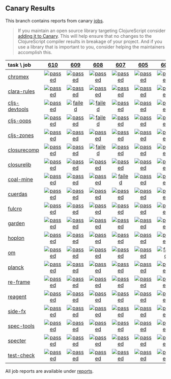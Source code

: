 ## Canary Results

This branch contains reports from canary [jobs](https://github.com/cljs-oss/canary/tree/jobs).

> If you maintain an open source library targeting ClojureScript consider [adding it to Canary](https://github.com/cljs-oss/canary/tree/master#how-to-participate). This will help ensure that no changes to the ClojureScript compiler results in breakage of your project. And if you use a library that is important to you, consider helping the maintainers accomplish this.

[//]: # (begin_overview_table)

| task \ job | <a href="reports/2018/10/06/job-000610-1.10.425-46c5497" title="job #610 finished on 2018-10-06">610</a> | <a href="reports/2018/10/06/job-000609-1.10.466-b15d302" title="job #609 finished on 2018-10-06">609</a> | <a href="reports/2018/10/06/job-000608-1.10.467-1d34f08" title="job #608 finished on 2018-10-06">608</a> | <a href="reports/2018/10/06/job-000607-1.10.424-6eedd0a" title="job #607 finished on 2018-10-06">607</a> | <a href="reports/2018/10/05/job-000605-1.10.425-452a24b" title="job #605 finished on 2018-10-05">605</a> | <a href="reports/2018/10/05/job-000604-1.10.425-86410bd" title="job #604 finished on 2018-10-05">604</a> | <a href="reports/2018/10/04/job-000603-1.10.424-6eedd0a" title="job #603 finished on 2018-10-04">603</a> | <a href="reports/2018/10/03/job-000602-1.10.425-e6761be" title="job #602 finished on 2018-10-03">602</a> | <a href="reports/2018/10/03/job-000601-1.10.424-6eedd0a" title="job #601 finished on 2018-10-03">601</a> | <a href="reports/2018/10/02/job-000600-1.10.424-6eedd0a" title="job #600 finished on 2018-10-02">600</a> |
| :--- | :---: | :---: | :---: | :---: | :---: | :---: | :---: | :---: | :---: | :---: |
| [chromex](https://github.com/binaryage/chromex) | <a href="reports/2018/10/06/job-000610-1.10.425-46c5497#-chromex"><img title="passed" src="http://box.binaryage.com/s-passed.svg"><a> | <a href="reports/2018/10/06/job-000609-1.10.466-b15d302#-chromex"><img title="passed" src="http://box.binaryage.com/s-passed.svg"><a> | <a href="reports/2018/10/06/job-000608-1.10.467-1d34f08#-chromex"><img title="passed" src="http://box.binaryage.com/s-passed.svg"><a> | <a href="reports/2018/10/06/job-000607-1.10.424-6eedd0a#-chromex"><img title="passed" src="http://box.binaryage.com/s-passed.svg"><a> | <a href="reports/2018/10/05/job-000605-1.10.425-452a24b#-chromex"><img title="passed" src="http://box.binaryage.com/s-passed.svg"><a> | <a href="reports/2018/10/05/job-000604-1.10.425-86410bd#-chromex"><img title="passed" src="http://box.binaryage.com/s-passed.svg"><a> | <a href="reports/2018/10/04/job-000603-1.10.424-6eedd0a#-chromex"><img title="passed" src="http://box.binaryage.com/s-passed.svg"><a> | <a href="reports/2018/10/03/job-000602-1.10.425-e6761be#-chromex"><img title="passed" src="http://box.binaryage.com/s-passed.svg"><a> | <a href="reports/2018/10/03/job-000601-1.10.424-6eedd0a#-chromex"><img title="passed" src="http://box.binaryage.com/s-passed.svg"><a> | <a href="reports/2018/10/02/job-000600-1.10.424-6eedd0a#-chromex"><img title="passed" src="http://box.binaryage.com/s-passed.svg"><a> |
| [clara-rules](https://github.com/cerner/clara-rules) | <a href="reports/2018/10/06/job-000610-1.10.425-46c5497#-clara-rules"><img title="passed" src="http://box.binaryage.com/s-passed.svg"><a> | <a href="reports/2018/10/06/job-000609-1.10.466-b15d302#-clara-rules"><img title="passed" src="http://box.binaryage.com/s-passed.svg"><a> | <a href="reports/2018/10/06/job-000608-1.10.467-1d34f08#-clara-rules"><img title="passed" src="http://box.binaryage.com/s-passed.svg"><a> | <a href="reports/2018/10/06/job-000607-1.10.424-6eedd0a#-clara-rules"><img title="passed" src="http://box.binaryage.com/s-passed.svg"><a> | <a href="reports/2018/10/05/job-000605-1.10.425-452a24b#-clara-rules"><img title="passed" src="http://box.binaryage.com/s-passed.svg"><a> | <a href="reports/2018/10/05/job-000604-1.10.425-86410bd#-clara-rules"><img title="passed" src="http://box.binaryage.com/s-passed.svg"><a> | <a href="reports/2018/10/04/job-000603-1.10.424-6eedd0a#-clara-rules"><img title="passed" src="http://box.binaryage.com/s-passed.svg"><a> | <a href="reports/2018/10/03/job-000602-1.10.425-e6761be#-clara-rules"><img title="passed" src="http://box.binaryage.com/s-passed.svg"><a> | <a href="reports/2018/10/03/job-000601-1.10.424-6eedd0a#-clara-rules"><img title="passed" src="http://box.binaryage.com/s-passed.svg"><a> | <a href="reports/2018/10/02/job-000600-1.10.424-6eedd0a#-clara-rules"><img title="passed" src="http://box.binaryage.com/s-passed.svg"><a> |
| [cljs-devtools](https://github.com/binaryage/cljs-devtools) | <a href="reports/2018/10/06/job-000610-1.10.425-46c5497#-cljs-devtools"><img title="passed" src="http://box.binaryage.com/s-passed.svg"><a> | <a href="reports/2018/10/06/job-000609-1.10.466-b15d302#-cljs-devtools"><img title="failed" src="http://box.binaryage.com/s-failed.svg"><a> | <a href="reports/2018/10/06/job-000608-1.10.467-1d34f08#-cljs-devtools"><img title="failed" src="http://box.binaryage.com/s-failed.svg"><a> | <a href="reports/2018/10/06/job-000607-1.10.424-6eedd0a#-cljs-devtools"><img title="passed" src="http://box.binaryage.com/s-passed.svg"><a> | <a href="reports/2018/10/05/job-000605-1.10.425-452a24b#-cljs-devtools"><img title="passed" src="http://box.binaryage.com/s-passed.svg"><a> | <a href="reports/2018/10/05/job-000604-1.10.425-86410bd#-cljs-devtools"><img title="passed" src="http://box.binaryage.com/s-passed.svg"><a> | <a href="reports/2018/10/04/job-000603-1.10.424-6eedd0a#-cljs-devtools"><img title="passed" src="http://box.binaryage.com/s-passed.svg"><a> | <a href="reports/2018/10/03/job-000602-1.10.425-e6761be#-cljs-devtools"><img title="passed" src="http://box.binaryage.com/s-passed.svg"><a> | <a href="reports/2018/10/03/job-000601-1.10.424-6eedd0a#-cljs-devtools"><img title="passed" src="http://box.binaryage.com/s-passed.svg"><a> | <a href="reports/2018/10/02/job-000600-1.10.424-6eedd0a#-cljs-devtools"><img title="passed" src="http://box.binaryage.com/s-passed.svg"><a> |
| [cljs-oops](https://github.com/binaryage/cljs-oops) | <a href="reports/2018/10/06/job-000610-1.10.425-46c5497#-cljs-oops"><img title="passed" src="http://box.binaryage.com/s-passed.svg"><a> | <a href="reports/2018/10/06/job-000609-1.10.466-b15d302#-cljs-oops"><img title="passed" src="http://box.binaryage.com/s-passed.svg"><a> | <a href="reports/2018/10/06/job-000608-1.10.467-1d34f08#-cljs-oops"><img title="failed" src="http://box.binaryage.com/s-failed.svg"><a> | <a href="reports/2018/10/06/job-000607-1.10.424-6eedd0a#-cljs-oops"><img title="passed" src="http://box.binaryage.com/s-passed.svg"><a> | <a href="reports/2018/10/05/job-000605-1.10.425-452a24b#-cljs-oops"><img title="passed" src="http://box.binaryage.com/s-passed.svg"><a> | <a href="reports/2018/10/05/job-000604-1.10.425-86410bd#-cljs-oops"><img title="passed" src="http://box.binaryage.com/s-passed.svg"><a> | <a href="reports/2018/10/04/job-000603-1.10.424-6eedd0a#-cljs-oops"><img title="passed" src="http://box.binaryage.com/s-passed.svg"><a> | <a href="reports/2018/10/03/job-000602-1.10.425-e6761be#-cljs-oops"><img title="passed" src="http://box.binaryage.com/s-passed.svg"><a> | <a href="reports/2018/10/03/job-000601-1.10.424-6eedd0a#-cljs-oops"><img title="passed" src="http://box.binaryage.com/s-passed.svg"><a> | <a href="reports/2018/10/02/job-000600-1.10.424-6eedd0a#-cljs-oops"><img title="passed" src="http://box.binaryage.com/s-passed.svg"><a> |
| [cljs-zones](https://github.com/binaryage/cljs-zones) | <a href="reports/2018/10/06/job-000610-1.10.425-46c5497#-cljs-zones"><img title="passed" src="http://box.binaryage.com/s-passed.svg"><a> | <a href="reports/2018/10/06/job-000609-1.10.466-b15d302#-cljs-zones"><img title="passed" src="http://box.binaryage.com/s-passed.svg"><a> | <a href="reports/2018/10/06/job-000608-1.10.467-1d34f08#-cljs-zones"><img title="passed" src="http://box.binaryage.com/s-passed.svg"><a> | <a href="reports/2018/10/06/job-000607-1.10.424-6eedd0a#-cljs-zones"><img title="passed" src="http://box.binaryage.com/s-passed.svg"><a> | <a href="reports/2018/10/05/job-000605-1.10.425-452a24b#-cljs-zones"><img title="passed" src="http://box.binaryage.com/s-passed.svg"><a> | <a href="reports/2018/10/05/job-000604-1.10.425-86410bd#-cljs-zones"><img title="passed" src="http://box.binaryage.com/s-passed.svg"><a> | <a href="reports/2018/10/04/job-000603-1.10.424-6eedd0a#-cljs-zones"><img title="passed" src="http://box.binaryage.com/s-passed.svg"><a> | <a href="reports/2018/10/03/job-000602-1.10.425-e6761be#-cljs-zones"><img title="passed" src="http://box.binaryage.com/s-passed.svg"><a> | <a href="reports/2018/10/03/job-000601-1.10.424-6eedd0a#-cljs-zones"><img title="passed" src="http://box.binaryage.com/s-passed.svg"><a> | <a href="reports/2018/10/02/job-000600-1.10.424-6eedd0a#-cljs-zones"><img title="passed" src="http://box.binaryage.com/s-passed.svg"><a> |
| [closurecomp](https://github.com/mfikes/closurecomp) | <a href="reports/2018/10/06/job-000610-1.10.425-46c5497#-closurecomp"><img title="passed" src="http://box.binaryage.com/s-passed.svg"><a> | <a href="reports/2018/10/06/job-000609-1.10.466-b15d302#-closurecomp"><img title="passed" src="http://box.binaryage.com/s-passed.svg"><a> | <a href="reports/2018/10/06/job-000608-1.10.467-1d34f08#-closurecomp"><img title="failed" src="http://box.binaryage.com/s-failed.svg"><a> | <a href="reports/2018/10/06/job-000607-1.10.424-6eedd0a#-closurecomp"><img title="passed" src="http://box.binaryage.com/s-passed.svg"><a> | <a href="reports/2018/10/05/job-000605-1.10.425-452a24b#-closurecomp"><img title="passed" src="http://box.binaryage.com/s-passed.svg"><a> | <a href="reports/2018/10/05/job-000604-1.10.425-86410bd#-closurecomp"><img title="passed" src="http://box.binaryage.com/s-passed.svg"><a> | <a href="reports/2018/10/04/job-000603-1.10.424-6eedd0a#-closurecomp"><img title="passed" src="http://box.binaryage.com/s-passed.svg"><a> | <a href="reports/2018/10/03/job-000602-1.10.425-e6761be#-closurecomp"><img title="passed" src="http://box.binaryage.com/s-passed.svg"><a> | <a href="reports/2018/10/03/job-000601-1.10.424-6eedd0a#-closurecomp"><img title="passed" src="http://box.binaryage.com/s-passed.svg"><a> | <a href="reports/2018/10/02/job-000600-1.10.424-6eedd0a#-closurecomp"><img title="passed" src="http://box.binaryage.com/s-passed.svg"><a> |
| [closurelib](https://github.com/mfikes/closurelib) | <a href="reports/2018/10/06/job-000610-1.10.425-46c5497#-closurelib"><img title="passed" src="http://box.binaryage.com/s-passed.svg"><a> | <a href="reports/2018/10/06/job-000609-1.10.466-b15d302#-closurelib"><img title="passed" src="http://box.binaryage.com/s-passed.svg"><a> | <a href="reports/2018/10/06/job-000608-1.10.467-1d34f08#-closurelib"><img title="passed" src="http://box.binaryage.com/s-passed.svg"><a> | <a href="reports/2018/10/06/job-000607-1.10.424-6eedd0a#-closurelib"><img title="passed" src="http://box.binaryage.com/s-passed.svg"><a> | <a href="reports/2018/10/05/job-000605-1.10.425-452a24b#-closurelib"><img title="passed" src="http://box.binaryage.com/s-passed.svg"><a> | <a href="reports/2018/10/05/job-000604-1.10.425-86410bd#-closurelib"><img title="passed" src="http://box.binaryage.com/s-passed.svg"><a> | <a href="reports/2018/10/04/job-000603-1.10.424-6eedd0a#-closurelib"><img title="passed" src="http://box.binaryage.com/s-passed.svg"><a> | <a href="reports/2018/10/03/job-000602-1.10.425-e6761be#-closurelib"><img title="passed" src="http://box.binaryage.com/s-passed.svg"><a> | <a href="reports/2018/10/03/job-000601-1.10.424-6eedd0a#-closurelib"><img title="passed" src="http://box.binaryage.com/s-passed.svg"><a> | <a href="reports/2018/10/02/job-000600-1.10.424-6eedd0a#-closurelib"><img title="passed" src="http://box.binaryage.com/s-passed.svg"><a> |
| [coal-mine](https://github.com/mfikes/coal-mine) | <a href="reports/2018/10/06/job-000610-1.10.425-46c5497#-coal-mine"><img title="passed" src="http://box.binaryage.com/s-passed.svg"><a> | <a href="reports/2018/10/06/job-000609-1.10.466-b15d302#-coal-mine"><img title="passed" src="http://box.binaryage.com/s-passed.svg"><a> | <a href="reports/2018/10/06/job-000608-1.10.467-1d34f08#-coal-mine"><img title="passed" src="http://box.binaryage.com/s-passed.svg"><a> | <a href="reports/2018/10/06/job-000607-1.10.424-6eedd0a#-coal-mine"><img title="failed" src="http://box.binaryage.com/s-failed.svg"><a> | <a href="reports/2018/10/05/job-000605-1.10.425-452a24b#-coal-mine"><img title="passed" src="http://box.binaryage.com/s-passed.svg"><a> | <a href="reports/2018/10/05/job-000604-1.10.425-86410bd#-coal-mine"><img title="passed" src="http://box.binaryage.com/s-passed.svg"><a> | <a href="reports/2018/10/04/job-000603-1.10.424-6eedd0a#-coal-mine"><img title="passed" src="http://box.binaryage.com/s-passed.svg"><a> | <a href="reports/2018/10/03/job-000602-1.10.425-e6761be#-coal-mine"><img title="passed" src="http://box.binaryage.com/s-passed.svg"><a> | <a href="reports/2018/10/03/job-000601-1.10.424-6eedd0a#-coal-mine"><img title="passed" src="http://box.binaryage.com/s-passed.svg"><a> | <a href="reports/2018/10/02/job-000600-1.10.424-6eedd0a#-coal-mine"><img title="passed" src="http://box.binaryage.com/s-passed.svg"><a> |
| [cuerdas](https://github.com/funcool/cuerdas) | <a href="reports/2018/10/06/job-000610-1.10.425-46c5497#-cuerdas"><img title="passed" src="http://box.binaryage.com/s-passed.svg"><a> | <a href="reports/2018/10/06/job-000609-1.10.466-b15d302#-cuerdas"><img title="passed" src="http://box.binaryage.com/s-passed.svg"><a> | <a href="reports/2018/10/06/job-000608-1.10.467-1d34f08#-cuerdas"><img title="passed" src="http://box.binaryage.com/s-passed.svg"><a> | <a href="reports/2018/10/06/job-000607-1.10.424-6eedd0a#-cuerdas"><img title="passed" src="http://box.binaryage.com/s-passed.svg"><a> | <a href="reports/2018/10/05/job-000605-1.10.425-452a24b#-cuerdas"><img title="passed" src="http://box.binaryage.com/s-passed.svg"><a> | <a href="reports/2018/10/05/job-000604-1.10.425-86410bd#-cuerdas"><img title="passed" src="http://box.binaryage.com/s-passed.svg"><a> | <a href="reports/2018/10/04/job-000603-1.10.424-6eedd0a#-cuerdas"><img title="passed" src="http://box.binaryage.com/s-passed.svg"><a> | <a href="reports/2018/10/03/job-000602-1.10.425-e6761be#-cuerdas"><img title="passed" src="http://box.binaryage.com/s-passed.svg"><a> | <a href="reports/2018/10/03/job-000601-1.10.424-6eedd0a#-cuerdas"><img title="passed" src="http://box.binaryage.com/s-passed.svg"><a> | <a href="reports/2018/10/02/job-000600-1.10.424-6eedd0a#-cuerdas"><img title="passed" src="http://box.binaryage.com/s-passed.svg"><a> |
| [fulcro](https://github.com/fulcrologic/fulcro) | <a href="reports/2018/10/06/job-000610-1.10.425-46c5497#-fulcro"><img title="passed" src="http://box.binaryage.com/s-passed.svg"><a> | <a href="reports/2018/10/06/job-000609-1.10.466-b15d302#-fulcro"><img title="passed" src="http://box.binaryage.com/s-passed.svg"><a> | <a href="reports/2018/10/06/job-000608-1.10.467-1d34f08#-fulcro"><img title="passed" src="http://box.binaryage.com/s-passed.svg"><a> | <a href="reports/2018/10/06/job-000607-1.10.424-6eedd0a#-fulcro"><img title="passed" src="http://box.binaryage.com/s-passed.svg"><a> | <a href="reports/2018/10/05/job-000605-1.10.425-452a24b#-fulcro"><img title="passed" src="http://box.binaryage.com/s-passed.svg"><a> | <a href="reports/2018/10/05/job-000604-1.10.425-86410bd#-fulcro"><img title="passed" src="http://box.binaryage.com/s-passed.svg"><a> | <a href="reports/2018/10/04/job-000603-1.10.424-6eedd0a#-fulcro"><img title="passed" src="http://box.binaryage.com/s-passed.svg"><a> | <a href="reports/2018/10/03/job-000602-1.10.425-e6761be#-fulcro"><img title="passed" src="http://box.binaryage.com/s-passed.svg"><a> | <a href="reports/2018/10/03/job-000601-1.10.424-6eedd0a#-fulcro"><img title="passed" src="http://box.binaryage.com/s-passed.svg"><a> | <a href="reports/2018/10/02/job-000600-1.10.424-6eedd0a#-fulcro"><img title="passed" src="http://box.binaryage.com/s-passed.svg"><a> |
| [garden](https://github.com/noprompt/garden) | <a href="reports/2018/10/06/job-000610-1.10.425-46c5497#-garden"><img title="passed" src="http://box.binaryage.com/s-passed.svg"><a> | <a href="reports/2018/10/06/job-000609-1.10.466-b15d302#-garden"><img title="passed" src="http://box.binaryage.com/s-passed.svg"><a> | <a href="reports/2018/10/06/job-000608-1.10.467-1d34f08#-garden"><img title="passed" src="http://box.binaryage.com/s-passed.svg"><a> | <a href="reports/2018/10/06/job-000607-1.10.424-6eedd0a#-garden"><img title="passed" src="http://box.binaryage.com/s-passed.svg"><a> | <a href="reports/2018/10/05/job-000605-1.10.425-452a24b#-garden"><img title="passed" src="http://box.binaryage.com/s-passed.svg"><a> | <a href="reports/2018/10/05/job-000604-1.10.425-86410bd#-garden"><img title="passed" src="http://box.binaryage.com/s-passed.svg"><a> | <a href="reports/2018/10/04/job-000603-1.10.424-6eedd0a#-garden"><img title="passed" src="http://box.binaryage.com/s-passed.svg"><a> | <a href="reports/2018/10/03/job-000602-1.10.425-e6761be#-garden"><img title="passed" src="http://box.binaryage.com/s-passed.svg"><a> | <a href="reports/2018/10/03/job-000601-1.10.424-6eedd0a#-garden"><img title="passed" src="http://box.binaryage.com/s-passed.svg"><a> | <a href="reports/2018/10/02/job-000600-1.10.424-6eedd0a#-garden"><img title="passed" src="http://box.binaryage.com/s-passed.svg"><a> |
| [hoplon](https://github.com/hoplon/hoplon) | <a href="reports/2018/10/06/job-000610-1.10.425-46c5497#-hoplon"><img title="passed" src="http://box.binaryage.com/s-passed.svg"><a> | <a href="reports/2018/10/06/job-000609-1.10.466-b15d302#-hoplon"><img title="passed" src="http://box.binaryage.com/s-passed.svg"><a> | <a href="reports/2018/10/06/job-000608-1.10.467-1d34f08#-hoplon"><img title="passed" src="http://box.binaryage.com/s-passed.svg"><a> | <a href="reports/2018/10/06/job-000607-1.10.424-6eedd0a#-hoplon"><img title="passed" src="http://box.binaryage.com/s-passed.svg"><a> | <a href="reports/2018/10/05/job-000605-1.10.425-452a24b#-hoplon"><img title="passed" src="http://box.binaryage.com/s-passed.svg"><a> | <a href="reports/2018/10/05/job-000604-1.10.425-86410bd#-hoplon"><img title="passed" src="http://box.binaryage.com/s-passed.svg"><a> | <a href="reports/2018/10/04/job-000603-1.10.424-6eedd0a#-hoplon"><img title="passed" src="http://box.binaryage.com/s-passed.svg"><a> | <a href="reports/2018/10/03/job-000602-1.10.425-e6761be#-hoplon"><img title="passed" src="http://box.binaryage.com/s-passed.svg"><a> | <a href="reports/2018/10/03/job-000601-1.10.424-6eedd0a#-hoplon"><img title="passed" src="http://box.binaryage.com/s-passed.svg"><a> | <a href="reports/2018/10/02/job-000600-1.10.424-6eedd0a#-hoplon"><img title="passed" src="http://box.binaryage.com/s-passed.svg"><a> |
| [om](https://github.com/omcljs/om) | <a href="reports/2018/10/06/job-000610-1.10.425-46c5497#-om"><img title="passed" src="http://box.binaryage.com/s-passed.svg"><a> | <a href="reports/2018/10/06/job-000609-1.10.466-b15d302#-om"><img title="passed" src="http://box.binaryage.com/s-passed.svg"><a> | <a href="reports/2018/10/06/job-000608-1.10.467-1d34f08#-om"><img title="passed" src="http://box.binaryage.com/s-passed.svg"><a> | <a href="reports/2018/10/06/job-000607-1.10.424-6eedd0a#-om"><img title="passed" src="http://box.binaryage.com/s-passed.svg"><a> | <a href="reports/2018/10/05/job-000605-1.10.425-452a24b#-om"><img title="passed" src="http://box.binaryage.com/s-passed.svg"><a> | <a href="reports/2018/10/05/job-000604-1.10.425-86410bd#-om"><img title="failed" src="http://box.binaryage.com/s-failed.svg"><a> | <a href="reports/2018/10/04/job-000603-1.10.424-6eedd0a#-om"><img title="passed" src="http://box.binaryage.com/s-passed.svg"><a> | <a href="reports/2018/10/03/job-000602-1.10.425-e6761be#-om"><img title="passed" src="http://box.binaryage.com/s-passed.svg"><a> | <a href="reports/2018/10/03/job-000601-1.10.424-6eedd0a#-om"><img title="passed" src="http://box.binaryage.com/s-passed.svg"><a> | <a href="reports/2018/10/02/job-000600-1.10.424-6eedd0a#-om"><img title="passed" src="http://box.binaryage.com/s-passed.svg"><a> |
| [planck](https://github.com/planck-repl/planck) | <a href="reports/2018/10/06/job-000610-1.10.425-46c5497#-planck"><img title="passed" src="http://box.binaryage.com/s-passed.svg"><a> | <a href="reports/2018/10/06/job-000609-1.10.466-b15d302#-planck"><img title="passed" src="http://box.binaryage.com/s-passed.svg"><a> | <a href="reports/2018/10/06/job-000608-1.10.467-1d34f08#-planck"><img title="passed" src="http://box.binaryage.com/s-passed.svg"><a> | <a href="reports/2018/10/06/job-000607-1.10.424-6eedd0a#-planck"><img title="passed" src="http://box.binaryage.com/s-passed.svg"><a> | <a href="reports/2018/10/05/job-000605-1.10.425-452a24b#-planck"><img title="passed" src="http://box.binaryage.com/s-passed.svg"><a> | <a href="reports/2018/10/05/job-000604-1.10.425-86410bd#-planck"><img title="passed" src="http://box.binaryage.com/s-passed.svg"><a> | <a href="reports/2018/10/04/job-000603-1.10.424-6eedd0a#-planck"><img title="passed" src="http://box.binaryage.com/s-passed.svg"><a> | <a href="reports/2018/10/03/job-000602-1.10.425-e6761be#-planck"><img title="passed" src="http://box.binaryage.com/s-passed.svg"><a> | <a href="reports/2018/10/03/job-000601-1.10.424-6eedd0a#-planck"><img title="passed" src="http://box.binaryage.com/s-passed.svg"><a> | <a href="reports/2018/10/02/job-000600-1.10.424-6eedd0a#-planck"><img title="passed" src="http://box.binaryage.com/s-passed.svg"><a> |
| [re-frame](https://github.com/Day8/re-frame) | <a href="reports/2018/10/06/job-000610-1.10.425-46c5497#-re-frame"><img title="passed" src="http://box.binaryage.com/s-passed.svg"><a> | <a href="reports/2018/10/06/job-000609-1.10.466-b15d302#-re-frame"><img title="passed" src="http://box.binaryage.com/s-passed.svg"><a> | <a href="reports/2018/10/06/job-000608-1.10.467-1d34f08#-re-frame"><img title="passed" src="http://box.binaryage.com/s-passed.svg"><a> | <a href="reports/2018/10/06/job-000607-1.10.424-6eedd0a#-re-frame"><img title="passed" src="http://box.binaryage.com/s-passed.svg"><a> | <a href="reports/2018/10/05/job-000605-1.10.425-452a24b#-re-frame"><img title="passed" src="http://box.binaryage.com/s-passed.svg"><a> | <a href="reports/2018/10/05/job-000604-1.10.425-86410bd#-re-frame"><img title="passed" src="http://box.binaryage.com/s-passed.svg"><a> | <a href="reports/2018/10/04/job-000603-1.10.424-6eedd0a#-re-frame"><img title="passed" src="http://box.binaryage.com/s-passed.svg"><a> | <a href="reports/2018/10/03/job-000602-1.10.425-e6761be#-re-frame"><img title="passed" src="http://box.binaryage.com/s-passed.svg"><a> | <a href="reports/2018/10/03/job-000601-1.10.424-6eedd0a#-re-frame"><img title="passed" src="http://box.binaryage.com/s-passed.svg"><a> | <a href="reports/2018/10/02/job-000600-1.10.424-6eedd0a#-re-frame"><img title="passed" src="http://box.binaryage.com/s-passed.svg"><a> |
| [reagent](https://github.com/reagent-project/reagent) | <a href="reports/2018/10/06/job-000610-1.10.425-46c5497#-reagent"><img title="passed" src="http://box.binaryage.com/s-passed.svg"><a> | <a href="reports/2018/10/06/job-000609-1.10.466-b15d302#-reagent"><img title="passed" src="http://box.binaryage.com/s-passed.svg"><a> | <a href="reports/2018/10/06/job-000608-1.10.467-1d34f08#-reagent"><img title="passed" src="http://box.binaryage.com/s-passed.svg"><a> | <a href="reports/2018/10/06/job-000607-1.10.424-6eedd0a#-reagent"><img title="passed" src="http://box.binaryage.com/s-passed.svg"><a> | <a href="reports/2018/10/05/job-000605-1.10.425-452a24b#-reagent"><img title="passed" src="http://box.binaryage.com/s-passed.svg"><a> | <a href="reports/2018/10/05/job-000604-1.10.425-86410bd#-reagent"><img title="passed" src="http://box.binaryage.com/s-passed.svg"><a> | <a href="reports/2018/10/04/job-000603-1.10.424-6eedd0a#-reagent"><img title="passed" src="http://box.binaryage.com/s-passed.svg"><a> | <a href="reports/2018/10/03/job-000602-1.10.425-e6761be#-reagent"><img title="passed" src="http://box.binaryage.com/s-passed.svg"><a> | <a href="reports/2018/10/03/job-000601-1.10.424-6eedd0a#-reagent"><img title="passed" src="http://box.binaryage.com/s-passed.svg"><a> | <a href="reports/2018/10/02/job-000600-1.10.424-6eedd0a#-reagent"><img title="passed" src="http://box.binaryage.com/s-passed.svg"><a> |
| [side-fx](https://github.com/cljsrn/side-fx) | <a href="reports/2018/10/06/job-000610-1.10.425-46c5497#-side-fx"><img title="passed" src="http://box.binaryage.com/s-passed.svg"><a> | <a href="reports/2018/10/06/job-000609-1.10.466-b15d302#-side-fx"><img title="passed" src="http://box.binaryage.com/s-passed.svg"><a> | <a href="reports/2018/10/06/job-000608-1.10.467-1d34f08#-side-fx"><img title="passed" src="http://box.binaryage.com/s-passed.svg"><a> | <a href="reports/2018/10/06/job-000607-1.10.424-6eedd0a#-side-fx"><img title="passed" src="http://box.binaryage.com/s-passed.svg"><a> | <a href="reports/2018/10/05/job-000605-1.10.425-452a24b#-side-fx"><img title="passed" src="http://box.binaryage.com/s-passed.svg"><a> | <a href="reports/2018/10/05/job-000604-1.10.425-86410bd#-side-fx"><img title="passed" src="http://box.binaryage.com/s-passed.svg"><a> | <a href="reports/2018/10/04/job-000603-1.10.424-6eedd0a#-side-fx"><img title="passed" src="http://box.binaryage.com/s-passed.svg"><a> | <a href="reports/2018/10/03/job-000602-1.10.425-e6761be#-side-fx"><img title="passed" src="http://box.binaryage.com/s-passed.svg"><a> | <a href="reports/2018/10/03/job-000601-1.10.424-6eedd0a#-side-fx"><img title="passed" src="http://box.binaryage.com/s-passed.svg"><a> | <a href="reports/2018/10/02/job-000600-1.10.424-6eedd0a#-side-fx"><img title="passed" src="http://box.binaryage.com/s-passed.svg"><a> |
| [spec-tools](https://github.com/metosin/spec-tools) | <a href="reports/2018/10/06/job-000610-1.10.425-46c5497#-spec-tools"><img title="passed" src="http://box.binaryage.com/s-passed.svg"><a> | <a href="reports/2018/10/06/job-000609-1.10.466-b15d302#-spec-tools"><img title="passed" src="http://box.binaryage.com/s-passed.svg"><a> | <a href="reports/2018/10/06/job-000608-1.10.467-1d34f08#-spec-tools"><img title="passed" src="http://box.binaryage.com/s-passed.svg"><a> | <a href="reports/2018/10/06/job-000607-1.10.424-6eedd0a#-spec-tools"><img title="passed" src="http://box.binaryage.com/s-passed.svg"><a> | <a href="reports/2018/10/05/job-000605-1.10.425-452a24b#-spec-tools"><img title="passed" src="http://box.binaryage.com/s-passed.svg"><a> | <a href="reports/2018/10/05/job-000604-1.10.425-86410bd#-spec-tools"><img title="passed" src="http://box.binaryage.com/s-passed.svg"><a> | <a href="reports/2018/10/04/job-000603-1.10.424-6eedd0a#-spec-tools"><img title="passed" src="http://box.binaryage.com/s-passed.svg"><a> | <a href="reports/2018/10/03/job-000602-1.10.425-e6761be#-spec-tools"><img title="passed" src="http://box.binaryage.com/s-passed.svg"><a> | <a href="reports/2018/10/03/job-000601-1.10.424-6eedd0a#-spec-tools"><img title="passed" src="http://box.binaryage.com/s-passed.svg"><a> | <a href="reports/2018/10/02/job-000600-1.10.424-6eedd0a#-spec-tools"><img title="passed" src="http://box.binaryage.com/s-passed.svg"><a> |
| [specter](https://github.com/nathanmarz/specter) | <a href="reports/2018/10/06/job-000610-1.10.425-46c5497#-specter"><img title="passed" src="http://box.binaryage.com/s-passed.svg"><a> | <a href="reports/2018/10/06/job-000609-1.10.466-b15d302#-specter"><img title="passed" src="http://box.binaryage.com/s-passed.svg"><a> | <a href="reports/2018/10/06/job-000608-1.10.467-1d34f08#-specter"><img title="passed" src="http://box.binaryage.com/s-passed.svg"><a> | <a href="reports/2018/10/06/job-000607-1.10.424-6eedd0a#-specter"><img title="passed" src="http://box.binaryage.com/s-passed.svg"><a> | <a href="reports/2018/10/05/job-000605-1.10.425-452a24b#-specter"><img title="passed" src="http://box.binaryage.com/s-passed.svg"><a> | <a href="reports/2018/10/05/job-000604-1.10.425-86410bd#-specter"><img title="passed" src="http://box.binaryage.com/s-passed.svg"><a> | <a href="reports/2018/10/04/job-000603-1.10.424-6eedd0a#-specter"><img title="passed" src="http://box.binaryage.com/s-passed.svg"><a> | <a href="reports/2018/10/03/job-000602-1.10.425-e6761be#-specter"><img title="passed" src="http://box.binaryage.com/s-passed.svg"><a> | <a href="reports/2018/10/03/job-000601-1.10.424-6eedd0a#-specter"><img title="passed" src="http://box.binaryage.com/s-passed.svg"><a> | <a href="reports/2018/10/02/job-000600-1.10.424-6eedd0a#-specter"><img title="passed" src="http://box.binaryage.com/s-passed.svg"><a> |
| [test-check](https://github.com/clojure/test.check) | <a href="reports/2018/10/06/job-000610-1.10.425-46c5497#-test-check"><img title="passed" src="http://box.binaryage.com/s-passed.svg"><a> | <a href="reports/2018/10/06/job-000609-1.10.466-b15d302#-test-check"><img title="passed" src="http://box.binaryage.com/s-passed.svg"><a> | <a href="reports/2018/10/06/job-000608-1.10.467-1d34f08#-test-check"><img title="passed" src="http://box.binaryage.com/s-passed.svg"><a> | <a href="reports/2018/10/06/job-000607-1.10.424-6eedd0a#-test-check"><img title="passed" src="http://box.binaryage.com/s-passed.svg"><a> | <a href="reports/2018/10/05/job-000605-1.10.425-452a24b#-test-check"><img title="passed" src="http://box.binaryage.com/s-passed.svg"><a> | <a href="reports/2018/10/05/job-000604-1.10.425-86410bd#-test-check"><img title="passed" src="http://box.binaryage.com/s-passed.svg"><a> | <a href="reports/2018/10/04/job-000603-1.10.424-6eedd0a#-test-check"><img title="passed" src="http://box.binaryage.com/s-passed.svg"><a> | <a href="reports/2018/10/03/job-000602-1.10.425-e6761be#-test-check"><img title="passed" src="http://box.binaryage.com/s-passed.svg"><a> | <a href="reports/2018/10/03/job-000601-1.10.424-6eedd0a#-test-check"><img title="passed" src="http://box.binaryage.com/s-passed.svg"><a> | <a href="reports/2018/10/02/job-000600-1.10.424-6eedd0a#-test-check"><img title="passed" src="http://box.binaryage.com/s-passed.svg"><a> |

[//]: # (end_overview_table)

All job reports are available under [reports](reports).
